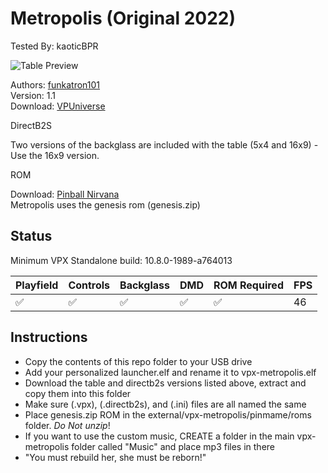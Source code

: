 # Metropolis (Original 2022)
Tested By: kaoticBPR

![Table Preview](https://vpuniverse.com/screenshots/monthly_2022_05/349178210_VisualpinballScreenshot2022_05.07-09_14_44_61.png.7e2944caacaa39a165608d841f121f5c.png)

Authors: [funkatron101](https://vpuniverse.com/profile/49709-funkatron101/)  
Version: 1.1  
Download: [VPUniverse](https://vpuniverse.com/files/file/10195-metropolis-reborn/)

DirectB2S

Two versions of the backglass are included with the table (5x4 and 16x9) - Use the 16x9 version.

ROM

Download: [Pinball Nirvana](https://pinballnirvana.com/forums/resources/genesis.1862/)  
Metropolis uses the genesis rom (genesis.zip)

## Status 

Minimum VPX Standalone build: 10.8.0-1989-a764013

| Playfield | Controls | Backglass | DMD | ROM Required | FPS | 
|-----------|----------|-----------|-----|--------------|-----|
| :white_check_mark: | :white_check_mark: | :white_check_mark: | :white_check_mark: | :white_check_mark: | 46 |

## Instructions

- Copy the contents of this repo folder to your USB drive
- Add your personalized launcher.elf and rename it to vpx-metropolis.elf
- Download the table and directb2s versions listed above, extract and copy them into this folder
- Make sure (.vpx), (.directb2s), and (.ini) files are all named the same
- Place genesis.zip ROM in the external/vpx-metropolis/pinmame/roms folder. *Do Not unzip*!
- If you want to use the custom music, CREATE a folder in the main vpx-metropolis folder called "Music" and place mp3 files in there
- "You must rebuild her, she must be reborn!"


